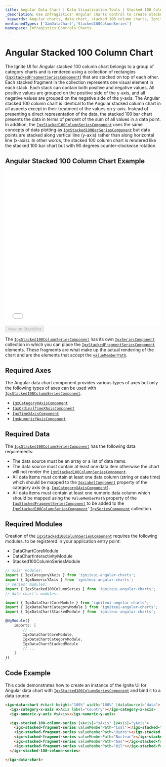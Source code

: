 ```yaml
---
title: Angular Data Chart | Data Visualization Tools | Stacked 100 Column Chart | Data Binding | Infragistics
_description: Use Infragistics' Angular charts control to create stacked 100 column charts. Learn about our Ignite UI for Angular graph types!
_keywords: Angular charts, data chart, stacked 100 column charts, Ignite UI for Angular, Infragistics
mentionedTypes: ['XamDataChart','Stacked100ColumnSeries']
namespace: Infragistics.Controls.Charts
---
```


# Angular Stacked 100 Column Chart

The Ignite UI for Angular stacked 100 column chart belongs to a group of category charts and is rendered using a collection of rectangles ([`IgxStackedFragmentSeriesComponent`]({environment:dvApiBaseUrl}/products/ignite-ui-angular/api/docs/typescript/latest/classes/igxstackedfragmentseriescomponent.html)) that are stacked on top of each other. Each stacked fragment in the collection represents one visual element in each stack. Each stack can contain both positive and negative values. All positive values are grouped on the positive side of the y-axis, and all negative values are grouped on the negative side of the y-axis. The Angular stacked 100 column chart is identical to the Angular stacked column chart in all aspects except in their treatment of the values on y-axis. Instead of presenting a direct representation of the data, the stacked 100 bar chart presents the data in terms of percent of the sum of all values in a data point. In addition, the [`IgxStacked100ColumnSeriesComponent`]({environment:dvApiBaseUrl}/products/ignite-ui-angular/api/docs/typescript/latest/classes/igxstacked100columnseriescomponent.html) uses the same concepts of data plotting as [`IgxStacked100BarSeriesComponent`]({environment:dvApiBaseUrl}/products/ignite-ui-angular/api/docs/typescript/latest/classes/igxstacked100barseriescomponent.html) but data points are stacked along vertical line (y-axis) rather than along horizontal line (x-axis). In other words, the stacked 100 column chart is rendered like the stacked 100 bar chart but with 90 degrees counter-clockwise rotation.

## Angular Stacked 100 Column Chart Example

<div class="sample-container loading" style="height: 500px">
    <iframe id="data-chart-overview-iframe" src='{environment:dvDemosBaseUrl}/charts/data-chart-type-stacked-100-column-series' width="100%" height="100%" seamless frameBorder="0" onload="onXPlatSampleIframeContentLoaded(this);" alt="Angular Stacked 100 Column Chart Example"></iframe>
</div>
<div>
    <button data-localize="stackblitz" disabled class="stackblitz-btn" data-iframe-id="data-chart-overview-iframe" data-demos-base-url="{environment:dvDemosBaseUrl}">View on StackBlitz
    </button>


</div>

<div class="divider--half"></div>

The [`IgxStacked100ColumnSeriesComponent`]({environment:dvApiBaseUrl}/products/ignite-ui-angular/api/docs/typescript/latest/classes/igxstacked100columnseriescomponent.html) has its own [`IgxSeriesComponent`]({environment:dvApiBaseUrl}/products/ignite-ui-angular/api/docs/typescript/latest/classes/igxseriescomponent.html) collection in which you can place the [`IgxStackedFragmentSeriesComponent`]({environment:dvApiBaseUrl}/products/ignite-ui-angular/api/docs/typescript/latest/classes/igxstackedfragmentseriescomponent.html) elements. These fragments are what make up the actual rendering of the chart and are the elements that accept the [`valueMemberPath`]({environment:dvApiBaseUrl}/products/ignite-ui-angular/api/docs/typescript/latest/classes/igxstackedfragmentseriescomponent.html#valuememberpath).

## Required Axes

The Angular data chart component provides various types of axes but only the following types of axes can be used with [`IgxStacked100ColumnSeriesComponent`]({environment:dvApiBaseUrl}/products/ignite-ui-angular/api/docs/typescript/latest/classes/igxstacked100columnseriescomponent.html).

-   [`IgxCategoryXAxisComponent`]({environment:dvApiBaseUrl}/products/ignite-ui-angular/api/docs/typescript/latest/classes/igxcategoryxaxiscomponent.html)
-   [`IgxOrdinalTimeXAxisComponent`]({environment:dvApiBaseUrl}/products/ignite-ui-angular/api/docs/typescript/latest/classes/igxordinaltimexaxiscomponent.html)
-   [`IgxTimeXAxisComponent`]({environment:dvApiBaseUrl}/products/ignite-ui-angular/api/docs/typescript/latest/classes/igxtimexaxiscomponent.html)
-   [`IgxNumericYAxisComponent`]({environment:dvApiBaseUrl}/products/ignite-ui-angular/api/docs/typescript/latest/classes/igxnumericyaxiscomponent.html)

## Required Data

The [`IgxStacked100ColumnSeriesComponent`]({environment:dvApiBaseUrl}/products/ignite-ui-angular/api/docs/typescript/latest/classes/igxstacked100columnseriescomponent.html) has the following data requirements:

-   The data source must be an array or a list of data items.
-   The data source must contain at least one data item otherwise the chart will not render the [`IgxStacked100ColumnSeriesComponent`]({environment:dvApiBaseUrl}/products/ignite-ui-angular/api/docs/typescript/latest/classes/igxstacked100columnseriescomponent.html).
-   All data items must contain at least one data column (string or date time) which should be mapped to the [`IgxLabelComponent`]({environment:dvApiBaseUrl}/products/ignite-ui-angular/api/docs/typescript/latest/classes/igxlabelcomponent.html) property of the category axis (e.g. [`IgxCategoryXAxisComponent`]({environment:dvApiBaseUrl}/products/ignite-ui-angular/api/docs/typescript/latest/classes/igxcategoryxaxiscomponent.html)).
-   All data items must contain at least one numeric data column which should be mapped using the `ValueMemberPath` property of the [`IgxStackedFragmentSeriesComponent`]({environment:dvApiBaseUrl}/products/ignite-ui-angular/api/docs/typescript/latest/classes/igxstackedfragmentseriescomponent.html) to be added to the [`IgxStacked100ColumnSeriesComponent`]({environment:dvApiBaseUrl}/products/ignite-ui-angular/api/docs/typescript/latest/classes/igxstacked100columnseriescomponent.html)' [`IgxSeriesComponent`]({environment:dvApiBaseUrl}/products/ignite-ui-angular/api/docs/typescript/latest/classes/igxseriescomponent.html) collection.

## Required Modules

Creation of the [`IgxStacked100ColumnSeriesComponent`]({environment:dvApiBaseUrl}/products/ignite-ui-angular/api/docs/typescript/latest/classes/igxstacked100columnseriescomponent.html) requires the following modules<!-- Angular, React, WebComponents -->.<!-- end: Angular, React, WebComponents --><!-- Blazor --> to be registered in your application entry point:

-   DataChartCoreModule        
-   DataChartInteractivityModule
-   Stacked100ColumnSeriesModule
    <!-- end: Blazor -->

```ts
// axis' modules:
import { IgxCategoryXAxis } from 'igniteui-angular-charts';
import { IgxNumericYAxis } from 'igniteui-angular-charts';
// series' modules:
import { IgxStacked100ColumnSeries } from 'igniteui-angular-charts';
// data chart's modules:

import { IgxDataChartCoreModule } from 'igniteui-angular-charts';
import { IgxDataChartCategoryModule } from 'igniteui-angular-charts';
import { IgxDataChartStackedModule } from 'igniteui-angular-charts';

@NgModule({
    imports: [
        // ...
        IgxDataChartCoreModule,
        IgxDataChartCategoryModule,
        IgxDataChartStackedModule
        // ...
    ]
})
```

## Code Example

This code demonstrates how to create an instance of the Ignite UI for Angular data chart with [`IgxStacked100ColumnSeriesComponent`]({environment:dvApiBaseUrl}/products/ignite-ui-angular/api/docs/typescript/latest/classes/igxstacked100columnseriescomponent.html) and bind it to a data source.

```html
<igx-data-chart #chart height="100%" width="100%" [dataSource]="data">
  <igx-category-x-axis #xAxis label="Country"></igx-category-x-axis>
  <igx-numeric-y-axis #yAxis></igx-numeric-y-axis>

  <igx-stacked-100-column-series [xAxis]="xAxis" [yAxis]="yAxis">
    <igx-stacked-fragment-series valueMemberPath="Coal"></igx-stacked-fragment-series>
    <igx-stacked-fragment-series valueMemberPath="Hydro"></igx-stacked-fragment-series>
    <igx-stacked-fragment-series valueMemberPath="Nuclear"></igx-stacked-fragment-series>
    <igx-stacked-fragment-series valueMemberPath="Gas"></igx-stacked-fragment-series>
    <igx-stacked-fragment-series valueMemberPath="Oil"></igx-stacked-fragment-series>
  </igx-stacked-100-column-series>

</igx-data-chart>
```
